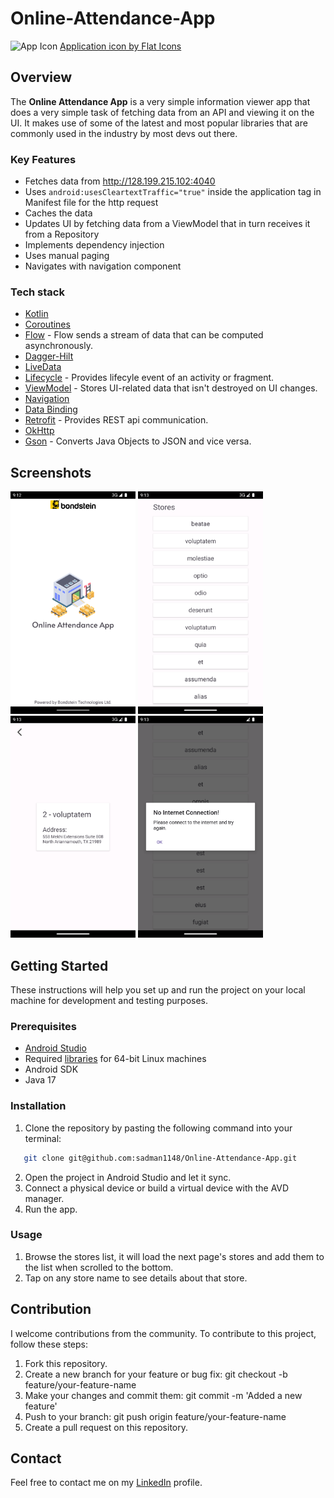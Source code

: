# Online-Attendance-App
<img src="https://github.com/sadman1148/Online-Attendance-App/assets/71433330/8a022a61-bf27-4b2f-a7d6-3dc8c019ad1f" width="250" alt="App Icon">
<a href="https://www.flaticon.com/free-icons/attendance" title="attendance icons">Application icon by Flat Icons</a>

## Overview
The **Online Attendance App** is a very simple information viewer app that does a very simple task of fetching data from an API and viewing it on the UI. It makes use of some of the latest and most popular libraries that are commonly used in the industry by most devs out there.

### Key Features
- Fetches data from http://128.199.215.102:4040
- Uses ```android:usesCleartextTraffic="true"``` inside the application tag in Manifest file for the http request
- Caches the data
- Updates UI by fetching data from a ViewModel that in turn receives it from a Repository
- Implements dependency injection
- Uses manual paging
- Navigates with navigation component

### Tech stack
- [Kotlin](https://kotlinlang.org/)
- [Coroutines](https://github.com/Kotlin/kotlinx.coroutines)
- [Flow](https://kotlin.github.io/kotlinx.coroutines/kotlinx-coroutines-core/kotlinx.coroutines.flow/) - Flow sends a stream of data that can be computed asynchronously.
- [Dagger-Hilt](https://developer.android.com/training/dependency-injection/hilt-android)
- [LiveData](https://developer.android.com/topic/libraries/architecture/livedata)
- [Lifecycle](https://developer.android.com/jetpack/androidx/releases/lifecycle) - Provides lifecyle event of an activity or fragment.
- [ViewModel](https://developer.android.com/topic/libraries/architecture/viewmodel) - Stores UI-related data that isn't destroyed on UI changes.
- [Navigation](https://developer.android.com/guide/navigation/navigation-getting-started)
- [Data Binding](https://developer.android.com/topic/libraries/data-binding)
- [Retrofit](https://github.com/square/retrofit) - Provides REST api communication.
- [OkHttp](http://square.github.io/okhttp/)
- [Gson](https://github.com/google/gson) - Converts Java Objects to JSON and vice versa.

## Screenshots
<img src="Screenshots/Splash.png" width="200" alt="Splash Screen"> <img src="Screenshots/List.png" width="200" alt="Store List Screen">
<img src="Screenshots/Details.png" width="200" alt="Store Details Screen"> <img src="Screenshots/Internet.png" width="200" alt="No Internet Dialog">

## Getting Started
These instructions will help you set up and run the project on your local machine for development and testing purposes.

### Prerequisites
- [Android Studio](https://developer.android.com/studio)
- Required [libraries](https://developer.android.com/studio/install#64bit-libs) for 64-bit Linux machines
- Android SDK
- Java 17

### Installation
1. Clone the repository by pasting the following command into your terminal:
```bash
   git clone git@github.com:sadman1148/Online-Attendance-App.git
```
2. Open the project in Android Studio and let it sync.
3. Connect a physical device or build a virtual device with the AVD manager.
4. Run the app.

### Usage
1. Browse the stores list, it will load the next page's stores and add them to the list when scrolled to the bottom.
2. Tap on any store name to see details about that store.


## Contribution
I welcome contributions from the community. To contribute to this project, follow these steps:

1. Fork this repository.
2. Create a new branch for your feature or bug fix: git checkout -b feature/your-feature-name
3. Make your changes and commit them: git commit -m 'Added a new feature'
4. Push to your branch: git push origin feature/your-feature-name
5. Create a pull request on this repository.


## Contact
Feel free to contact me on my [LinkedIn](https://www.linkedin.com/in/sadman-alam-impulse/) profile.
